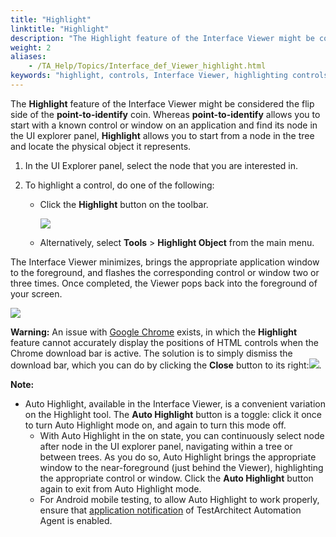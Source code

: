```yaml
--- 
title: "Highlight"
linktitle: "Highlight"
description: "The Highlight feature of the Interface Viewer might be considered the flip side of the point-to-identify coin. Whereas point-to-identify allows you to start with a known control or window on an application and find its node in the UI explorer panel, Highlight allows you to start from a node in the tree and locate the physical object it represents."
weight: 2
aliases: 
    - /TA_Help/Topics/Interface_def_Viewer_highlight.html
keywords: "highlight, controls, Interface Viewer, highlighting controls, viewer, highlighting controls, highlighting"
---
```


The **Highlight** feature of the Interface Viewer might be considered the flip side of the **point-to-identify** coin. Whereas **point-to-identify** allows you to start with a known control or window on an application and find its node in the UI explorer panel, **Highlight** allows you to start from a node in the tree and locate the physical object it represents.

1.  In the UI Explorer panel, select the node that you are interested in.

2.  To highlight a control, do one of the following:

    -   Click the **Highlight** button on the toolbar.

        ![](/images/TA_Help/Images/ug_interface_definition25_UIA.png)

    -   Alternatively, select **Tools** \> **Highlight Object** from the main menu.

The Interface Viewer minimizes, brings the appropriate application window to the foreground, and flashes the corresponding control or window two or three times. Once completed, the Viewer pops back into the foreground of your screen.

![](/images/TA_Help/Images/ug_interface_definition26_UIA.png)

**Warning:** An issue with [Google Chrome](/TA_Automation/Topics/Web_automation.html) exists, in which the **Highlight** feature cannot accurately display the positions of HTML controls when the Chrome download bar is active. The solution is to simply dismiss the download bar, which you can do by clicking the **Close** button to its right:![](/images/TA_Help/Images/Chrome_download_bar_close.png).

**Note:**

-   Auto Highlight, available in the Interface Viewer, is a convenient variation on the Highlight tool. The **Auto Highlight** button is a toggle: click it once to turn Auto Highlight mode on, and again to turn this mode off.
    -   With Auto Highlight in the on state, you can continuously select node after node in the UI explorer panel, navigating within a tree or between trees. As you do so, Auto Highlight brings the appropriate window to the near-foreground \(just behind the Viewer\), highlighting the appropriate control or window. Click the **Auto Highlight** button again to exit from Auto Highlight mode.
    -   For Android mobile testing, to allow Auto Highlight to work properly, ensure that [application notification](/TA_FAQ/Topics/faq.tshoot.Android_viewer_not_working.html) of TestArchitect Automation Agent is enabled.




